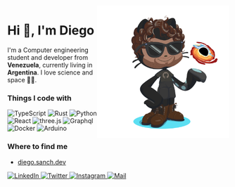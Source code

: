 <img height="300" align="right" src="./diegoasanch_github_octocat.png" alt="diegoasanch's octocat" />

# Hi 👋, I'm Diego

I'm a Computer engineering student and developer from __Venezuela__, currently living in __Argentina__.  I love science and space 🔭🌌.

### Things I code with  

<p>
  <img alt="TypeScript" src="https://img.shields.io/badge/-TypeScript-0D1117?logo=typescript&logoColor=3178C6" />
  <img alt="Rust" src="https://img.shields.io/badge/-Rust-0D1117?logo=rust&logoColor=F46624" />
  <img alt="Python" src="https://img.shields.io/badge/-Python-0D1117?logo=python&logoColor=3776AB" />
  <img alt="React" src="https://img.shields.io/badge/-three.js-0D1117?logo=three.js&logoColor=FFFFFF" />
  <img alt="three.js" src="https://img.shields.io/badge/-React-0D1117?logo=react&logoColor=61DAFB" />
  <img alt="Graphql" src="https://img.shields.io/badge/-Graphql-0D1117?logo=graphql&logoColor=e535ab" />
  <img alt="Docker" src="https://img.shields.io/badge/-Docker-0D1117?logo=docker&logoColor=2496ED" />
  <img alt="Arduino" src="https://img.shields.io/badge/-Arduino-0D1117?logo=arduino&logoColor=00979D" />
</p>

### Where to find me  

- [diego.sanch.dev](https://diego.sanch.dev)

<p>
  <a href="https://www.linkedin.com/in/diegoasanch/" target="_blank">
    <img alt="LinkedIn" src="https://img.shields.io/badge/-LinkedIn-0A66C2?style=for-the-badge&logo=linkedin&logoColor=white" />
  </a>
  <a href="https://x.com/diegoasanch" target="_blank">
    <img alt="Twitter" src="https://img.shields.io/badge/-Twitter-1D9DEC?style=for-the-badge&logo=twitter&logoColor=white" />
  </a>
  <a href="https://www.instagram.com/diegoasanch/" target="_blank">
    <img alt="Instagram" src="https://img.shields.io/badge/-Instagram-E4405F?style=for-the-badge&logo=instagram&logoColor=white" />
  </a>
  <a href="mailto:diego@sanch.dev" target="_blank">
    <img alt="Mail" src="https://img.shields.io/badge/-Email-D14836?style=for-the-badge&logo=gmail&logoColor=white" />
  </a>
</p?
